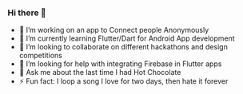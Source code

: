 ### Hi there 👋

<!--
**Tannybuoy/Tannybuoy** is a ✨ _special_ ✨ repository because its `README.md` (this file) appears on your GitHub profile.



![Github stats](https://github-readme-stats.vercel.app/api?username=Tannybuoy)
- 📫 How to reach me: ...
- 😄 Pronouns: ...
- ⚡ Fun fact: ...
-->

- 🔭 I’m working on an app to Connect people Anonymously 
- 🌱 I’m currently learning Flutter/Dart for Android App development
- 👯 I’m looking to collaborate on different hackathons and design competitions
- 🤔 I’m looking for help with integrating Firebase in Flutter apps
- 💬 Ask me about the last time I had Hot Chocolate
- ⚡ Fun fact: I loop a song I love for two days, then hate it forever




